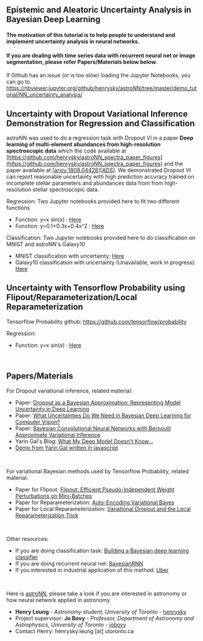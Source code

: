 ## Epistemic and Aleatoric Uncertainty Analysis in Bayesian Deep Learning

#### The motivation of this tutorial is to help people to understand and implement uncertainty analysis in neural networks.
#### If you are dealing with time series data with recurrent neural net or image segmentation, please refer Papers/Materials below below.

If Github has an issue (or is too slow) loading the Jupyter Notebooks, you can go to 
https://nbviewer.jupyter.org/github/henrysky/astroNN/tree/master/demo_tutorial/NN_uncertainty_analysis/

Uncertainty with Dropout Variational Inference Demonstration for Regression and Classification
-----------------------------------------------------------------------------------------------------------

astroNN was used to do a regression task with Dropout VI in a paper 
**Deep learning of multi-element abundances from high-resolution spectroscopic data** 
which the code available at [https://github.com/henrysky/astroNN_spectra_paper_figures](https://github.com/henrysky/astroNN_spectra_paper_figures)
and the paper available at [[arxiv:1808.04428](https://ui.adsabs.harvard.edu/abs/2019MNRAS.483.3255L/abstract)][[ADS](https://ui.adsabs.harvard.edu/#abs/2018arXiv180804428L/)]. 
We demonstrated Dropout VI can report reasonable uncertainty with high prediction 
accuracy trained on incomplete stellar parameters and abundances data from from high-resolution stellar spectroscopic data.

Regression: Two Jupyter notebooks provided here to fit two different functions
* Function: y=x sin(x) : [Here](Uncertainty_Demo_x_sinx.ipynb)
* Function: y=0.1+0.3x+0.4x^2 : [Here](Uncertainty_Demo_quad.ipynb)

Classification: Two Jupyter notebooks provided here to do classification on MNIST and astroNN's Galaxy10
* MNIST classification with uncertainty: [Here](Uncertainty_Demo_MNIST.ipynb)
* Galaxy10 classification with uncertainty (Unavailable, work in progress): [Here](Uncertainty_Demo_classification.ipynb)

Uncertainty with Tensorflow Probability using Flipout/Reparameterization/Local Reparameterization
-----------------------------------------------------------------------------------------------------------
Tensorflow Probability github: https://github.com/tensorflow/probability

Regression:
* Function: y=x sin(x) : [Here](Uncertainty_Demo_x_sinx_tfp.ipynb)

<br>

Papers/Materials
-----------------
For Dropout variational inference, related material:
* Paper: [Dropout as a Bayesian Approximation: Representing Model Uncertainty in Deep Learning](https://arxiv.org/abs/1506.02142)
* Paper: [What Uncertainties Do We Need in Bayesian Deep Learning for Computer Vision?](https://arxiv.org/abs/1703.04977)
* Paper: [Bayesian Convolutional Neural Networks with Bernoulli Approximate Variational Inference](https://arxiv.org/abs/1506.02158)
* Yarin Gal's Blog: [What My Deep Model Doesn't Know...](https://www.cs.ox.ac.uk/people/yarin.gal/website/blog_3d801aa532c1ce.html)
* [Demo from Yarin Gal written in javascript](https://github.com/yaringal/HeteroscedasticDropoutUncertainty)

<br>

For variational Bayesian methods used by Tensorflow Probability, related material:
* Paper for Flipout: [Flipout: Efficient Pseudo-Independent Weight Perturbations on Mini-Batches](https://arxiv.org/abs/1803.04386)
* Paper for Reparameterization: [Auto-Encoding Variational Bayes](https://arxiv.org/abs/1312.6114)
* Paper for Local Reparameterization: [Variational Dropout and the Local Reparameterization Trick](https://arxiv.org/abs/1506.02557)

<br>

Other resources:
* If you are doing classification task: [Building a Bayesian deep learning classifier](https://github.com/kyle-dorman/bayesian-neural-network-blogpost)
* If you are doing recurrent neural net: [BayesianRNN](https://github.com/yaringal/BayesianRNN)
* If you interested in industrial application of this method: [Uber](https://eng.uber.com/neural-networks-uncertainty-estimation/)

<br>

Here is [astroNN](https://github.com/henrysky/astroNN), please take a look if you are interested in astronomy or how neural network applied in astronomy
* **Henry Leung** - *Astronomy student, University of Toronto* - [henrysky](https://github.com/henrysky)
* Project supervisor: **Jo Bovy** - *Professor, Department of Astronomy and Astrophysics, University of Toronto* - [jobovy](https://github.com/jobovy)
* Contact Henry: henrysky.leung [at] utoronto.ca
